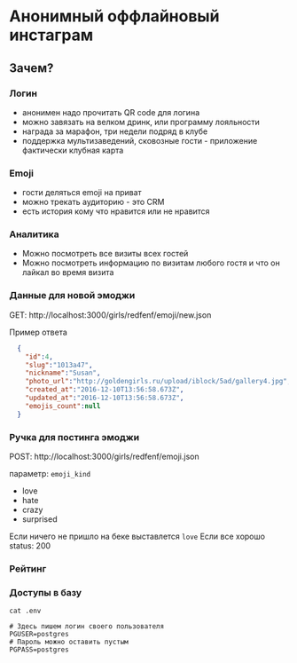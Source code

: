 # Анонимный оффлайновый инстаграм

## Зачем?
### Логин
  - анонимен надо прочитать QR code для логина
  - можно завязать на велком дринк, или программу лояльности
  - награда за марафон, три недели подряд в клубе
  - поддержка мультизаведений, сковозные гости - приложение фактически клубная карта

### Emoji
  - гости деляться emoji на приват
  - можно трекать аудиторию - это CRM
  - есть история кому что нравится или не нравится

### Аналитика
  - Можно посмотреть все визиты всех гостей
  - Можно посмотреть информацию по визитам любого гостя и что он лайкал во время визита

### Данные для новой эмоджи
GET: http://localhost:3000/girls/redfenf/emoji/new.json

Пример ответа
```json
  {
    "id":4,
    "slug":"1013a47",
    "nickname":"Susan",
    "photo_url":"http://goldengirls.ru/upload/iblock/5ad/gallery4.jpg",
    "created_at":"2016-12-10T13:56:58.673Z",
    "updated_at":"2016-12-10T13:56:58.673Z",
    "emojis_count":null
  }
```

### Ручка для постинга эмоджи
POST: http://localhost:3000/girls/redfenf/emoji.json

параметр: `emoji_kind`
  - love
  - hate
  - crazy
  - surprised

Если ничего не пришло на беке выставлется `love`
Если все хорошо status: 200

### Рейтинг


### Доступы в базу

```
cat .env

# Здесь пишем логин своего пользователя
PGUSER=postgres
# Пароль можно оставить пустым
PGPASS=postgres
```

